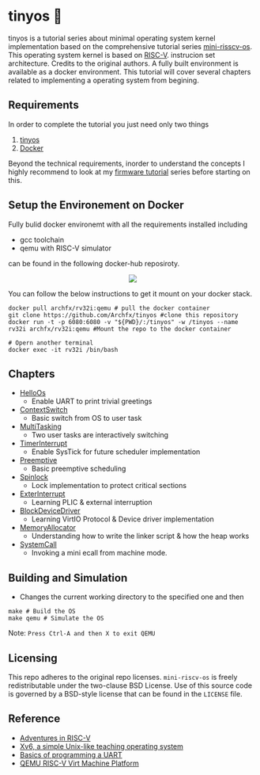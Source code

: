 

# tinyos 🐞

tinyos is a tutorial series about minimal operating system kernel implementation based on the comprehensive tutorial series [mini-risscv-os](https://github.com/cccriscv/mini-riscv-os). This operating system kernel is based on [RISC-V](https://github.com/riscv). instrucion set architecture. Credits to the original authors. A fully built environment is available as a docker environment. This tutorial will cover  several chapters related to implementing a operating system from begining.

## Requirements

In order to complete the tutorial you just need only two things

1. [tinyos](https://github.com/archfx/tinyos)
2. [Docker](https://docs.docker.com/engine/install/)

Beyond the technical requirements, inorder to understand the concepts I highly recommend to look at my [firmware tutorial](https://archfx.github.io/posts/2023/02/firmware1/) series before starting on this.

## Setup the Environement on Docker

Fully bulid docker environemt with all the requirements installed including 

- gcc toolchain
- qemu with RISC-V simulator

can be found in the following docker-hub reposiroty.

<p align="center"><a href="https://hub.docker.com/r/archfx/rv32i"><img src="https://dockerico.blankenship.io/image/archfx/rv32i"/></a></p>


You can follow the below instructions to get it mount on your docker stack.

```shell
docker pull archfx/rv32i:qemu # pull the docker container
git clone https://github.com/Archfx/tinyos #clone this repository
docker run -t -p 6080:6080 -v "${PWD}/:/tinyos" -w /tinyos --name rv32i archfx/rv32i:qemu #Mount the repo to the docker container

# Opern another terminal 
docker exec -it rv32i /bin/bash
```

## Chapters

- [HelloOs](01-HelloOs)
  - Enable UART to print trivial greetings
- [ContextSwitch](02-ContextSwitch)
  - Basic switch from OS to user task
- [MultiTasking](03-MultiTasking)
  - Two user tasks are interactively switching
- [TimerInterrupt](04-TimerInterrupt)
  - Enable SysTick for future scheduler implementation
- [Preemptive](05-Preemptive)
  - Basic preemptive scheduling
- [Spinlock](06-Spinlock)
  - Lock implementation to protect critical sections
- [ExterInterrupt](07-ExterInterrupt)
  - Learning PLIC & external interruption
- [BlockDeviceDriver](08-BlockDeviceDriver)
  - Learning VirtIO Protocol & Device driver implementation
- [MemoryAllocator](09-MemoryAllocator)
  - Understanding how to write the linker script & how the heap works
- [SystemCall](10-SystemCall)
  - Invoking a mini ecall from machine mode.


## Building and Simulation

- Changes the current working directory to the specified one and then

```shell
make # Build the OS
make qemu # Simulate the OS
```

Note: `Press Ctrl-A and then X to exit QEMU`

## Licensing

This repo adheres to the original repo licenses. `mini-riscv-os` is freely redistributable under the two-clause BSD License.
Use of this source code is governed by a BSD-style license that can be found in the `LICENSE` file.

## Reference

- [Adventures in RISC-V](https://matrix89.github.io/writes/writes/experiments-in-riscv/)
- [Xv6, a simple Unix-like teaching operating system](https://pdos.csail.mit.edu/6.828/2020/xv6.html)
- [Basics of programming a UART](https://www.activexperts.com/serial-port-component/tutorials/uart/)
- [QEMU RISC-V Virt Machine Platform](https://github.com/riscv/opensbi/blob/master/docs/platform/qemu_virt.md)
